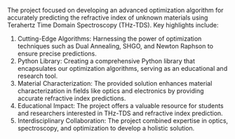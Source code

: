 The project focused on developing an advanced optimization algorithm for accurately predicting the refractive index of unknown materials using Terahertz Time Domain Spectroscopy (THz-TDS). Key highlights include:

1. Cutting-Edge Algorithms: Harnessing the power of optimization techniques such as Dual Annealing, SHGO, and Newton Raphson to ensure precise predictions.
2. Python Library: Creating a comprehensive Python library that encapsulates our optimization algorithms, serving as an educational and research tool.
3. Material Characterization: The provided solution enhances material characterization in fields like optics and electronics by providing accurate refractive index predictions.
4. Educational Impact: The project offers a valuable resource for students and researchers interested in THz-TDS and refractive index prediction.
5. Interdisciplinary Collaboration: The project combined expertise in optics, spectroscopy, and optimization to develop a holistic solution.

